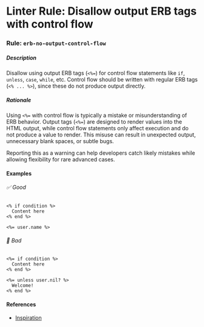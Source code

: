 # Linter Rule: Disallow output ERB tags with control flow

### Rule: `erb-no-output-control-flow`

##### Description

Disallow using output ERB tags (`<%=`) for control flow statements like `if`, `unless`, `case`, `while`, etc. Control flow should be written with regular ERB tags (`<% ... %>`), since these do not produce output directly.

##### Rationale

Using `<%=` with control flow is typically a mistake or misunderstanding of ERB behavior. Output tags (`<%=`) are designed to render values into the HTML output, while control flow statements only affect execution and do not produce a value to render. This misuse can result in unexpected output, unnecessary blank spaces, or subtle bugs.

Reporting this as a warning can help developers catch likely mistakes while allowing flexibility for rare advanced cases.

#### Examples

###### ✅ Good

```erb
<% if condition %>
  Content here
<% end %>
```

```erb
<%= user.name %>
```

###### 🚫 Bad

```erb
<%= if condition %>
  Content here
<% end %>
```

```erb
<%= unless user.nil? %>
  Welcome!
<% end %>
```

#### References

* [Inspiration](https://x.com/specialcasedev/status/1935013470069719231)

